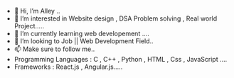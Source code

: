 - 👋 Hi, I’m Alley ..
- 👀 I’m interested in  Website design , DSA Problem solving , Real world Project.....
- 🌱 I’m currently learning web developement ....
- 💞️ I’m looking to Job || Web Development Field..
- 📫 Make sure to follow me..
- Programming Languages :  C , C++ , Python , HTML , Css , JavaScript ....   
- Frameworks : React.js , Angular.js.....
